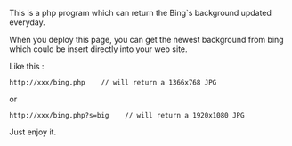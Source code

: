 This is a php program which can return the Bing`s background updated everyday.

When you deploy this page, you can get the newest background from bing which could be insert directly into your web site.

Like this :

```
http://xxx/bing.php    // will return a 1366x768 JPG
```

or 

```
http://xxx/bing.php?s=big    // will return a 1920x1080 JPG
```

Just enjoy it.
